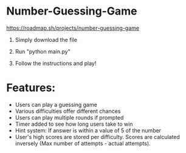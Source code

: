 # Number-Guessing-Game

https://roadmap.sh/projects/number-guessing-game

1. Simply download the file

2. Run "python main.py"

3. Follow the instructions and play!

# Features:
- Users can play a guessing game
- Various difficulties offer different chances
- Users can play multiple rounds if prompted
- Timer added to see how long users take to win
- Hint system: If answer is within a value of 5 of the number
- User's high scores are stored per difficulty. Scores are calculated inversely (Max number of attempts - actual attempts).